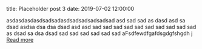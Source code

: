 title: Placeholder post 3
date: 2019-07-02 12:00:00

asdasdasdasdsadsadasdsadsadsadsadsad asd sad sad as dasd asd sa dsad 
asdsa dsa dsa dsad asd asd sad sad sad sad sad sad sad sad sad sad as dsad sa dsa dsad sad sad sad sad sad sad aFsdfewdfgafdsgdgfshgdh j
[Read more](http://www.gokulmenon.com/beta2)